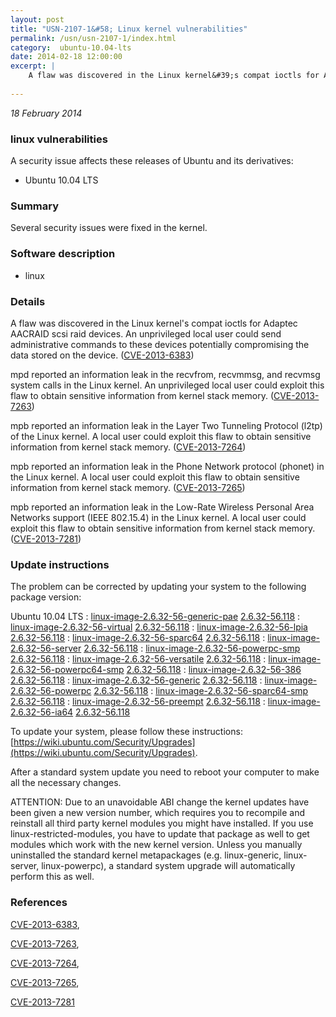 ```yaml
---
layout: post
title: "USN-2107-1&#58; Linux kernel vulnerabilities"
permalink: /usn/usn-2107-1/index.html
category:  ubuntu-10.04-lts
date: 2014-02-18 12:00:00
excerpt: |
    A flaw was discovered in the Linux kernel&#39;s compat ioctls for Adaptec AACRAID scsi raid devices. An unprivileged local user could send administrative commands to these devices potentially compromising the data stored on the device. ([CVE-2013-6383](http://people.ubuntu.com/~ubuntu-security/cve/CVE-2013-6383))
    
--- 
```

 
 

*18 February 2014*

### linux vulnerabilities

A security issue affects these releases of Ubuntu and its derivatives:

* Ubuntu 10.04 LTS

### Summary

Several security issues were fixed in the kernel. 

### Software description

* linux 

### Details

A flaw was discovered in the Linux kernel&#39;s compat ioctls for Adaptec AACRAID scsi raid devices. An unprivileged local user could send administrative commands to these devices potentially compromising the data stored on the device. ([CVE-2013-6383](http://people.ubuntu.com/~ubuntu-security/cve/CVE-2013-6383))

mpd reported an information leak in the recvfrom, recvmmsg, and recvmsg system calls in the Linux kernel. An unprivileged local user could exploit this flaw to obtain sensitive information from kernel stack memory. ([CVE-2013-7263](http://people.ubuntu.com/~ubuntu-security/cve/CVE-2013-7263))

mpb reported an information leak in the Layer Two Tunneling Protocol (l2tp) of the Linux kernel. A local user could exploit this flaw to obtain sensitive information from kernel stack memory. ([CVE-2013-7264](http://people.ubuntu.com/~ubuntu-security/cve/CVE-2013-7264))

mpb reported an information leak in the Phone Network protocol (phonet) in the Linux kernel. A local user could exploit this flaw to obtain sensitive information from kernel stack memory. ([CVE-2013-7265](http://people.ubuntu.com/~ubuntu-security/cve/CVE-2013-7265))

mpb reported an information leak in the Low-Rate Wireless Personal Area Networks support (IEEE 802.15.4) in the Linux kernel. A local user could exploit this flaw to obtain sensitive information from kernel stack memory. ([CVE-2013-7281](http://people.ubuntu.com/~ubuntu-security/cve/CVE-2013-7281)) 

### Update instructions

The problem can be corrected by updating your system to the following package version:

Ubuntu 10.04 LTS
 : [linux-image-2.6.32-56-generic-pae](https://launchpad.net/ubuntu/+source/linux) <span> [2.6.32-56.118](https://launchpad.net/ubuntu/+source/linux/2.6.32-56.118) </span> 
 : [linux-image-2.6.32-56-virtual](https://launchpad.net/ubuntu/+source/linux) <span> [2.6.32-56.118](https://launchpad.net/ubuntu/+source/linux/2.6.32-56.118) </span> 
 : [linux-image-2.6.32-56-lpia](https://launchpad.net/ubuntu/+source/linux) <span> [2.6.32-56.118](https://launchpad.net/ubuntu/+source/linux/2.6.32-56.118) </span> 
 : [linux-image-2.6.32-56-sparc64](https://launchpad.net/ubuntu/+source/linux) <span> [2.6.32-56.118](https://launchpad.net/ubuntu/+source/linux/2.6.32-56.118) </span> 
 : [linux-image-2.6.32-56-server](https://launchpad.net/ubuntu/+source/linux) <span> [2.6.32-56.118](https://launchpad.net/ubuntu/+source/linux/2.6.32-56.118) </span> 
 : [linux-image-2.6.32-56-powerpc-smp](https://launchpad.net/ubuntu/+source/linux) <span> [2.6.32-56.118](https://launchpad.net/ubuntu/+source/linux/2.6.32-56.118) </span> 
 : [linux-image-2.6.32-56-versatile](https://launchpad.net/ubuntu/+source/linux) <span> [2.6.32-56.118](https://launchpad.net/ubuntu/+source/linux/2.6.32-56.118) </span> 
 : [linux-image-2.6.32-56-powerpc64-smp](https://launchpad.net/ubuntu/+source/linux) <span> [2.6.32-56.118](https://launchpad.net/ubuntu/+source/linux/2.6.32-56.118) </span> 
 : [linux-image-2.6.32-56-386](https://launchpad.net/ubuntu/+source/linux) <span> [2.6.32-56.118](https://launchpad.net/ubuntu/+source/linux/2.6.32-56.118) </span> 
 : [linux-image-2.6.32-56-generic](https://launchpad.net/ubuntu/+source/linux) <span> [2.6.32-56.118](https://launchpad.net/ubuntu/+source/linux/2.6.32-56.118) </span> 
 : [linux-image-2.6.32-56-powerpc](https://launchpad.net/ubuntu/+source/linux) <span> [2.6.32-56.118](https://launchpad.net/ubuntu/+source/linux/2.6.32-56.118) </span> 
 : [linux-image-2.6.32-56-sparc64-smp](https://launchpad.net/ubuntu/+source/linux) <span> [2.6.32-56.118](https://launchpad.net/ubuntu/+source/linux/2.6.32-56.118) </span> 
 : [linux-image-2.6.32-56-preempt](https://launchpad.net/ubuntu/+source/linux) <span> [2.6.32-56.118](https://launchpad.net/ubuntu/+source/linux/2.6.32-56.118) </span> 
 : [linux-image-2.6.32-56-ia64](https://launchpad.net/ubuntu/+source/linux) <span> [2.6.32-56.118](https://launchpad.net/ubuntu/+source/linux/2.6.32-56.118) </span> 

To update your system, please follow these instructions: [https://wiki.ubuntu.com/Security/Upgrades](https://wiki.ubuntu.com/Security/Upgrades).

After a standard system update you need to reboot your computer to make all the necessary changes.

ATTENTION: Due to an unavoidable ABI change the kernel updates have been given a new version number, which requires you to recompile and reinstall all third party kernel modules you might have installed. If you use linux-restricted-modules, you have to update that package as well to get modules which work with the new kernel version. Unless you manually uninstalled the standard kernel metapackages (e.g. linux-generic, linux-server, linux-powerpc), a standard system upgrade will automatically perform this as well. 

### References

 
 [CVE-2013-6383](http://people.ubuntu.com/~ubuntu-security/cve/CVE-2013-6383), 

 [CVE-2013-7263](http://people.ubuntu.com/~ubuntu-security/cve/CVE-2013-7263), 

 [CVE-2013-7264](http://people.ubuntu.com/~ubuntu-security/cve/CVE-2013-7264), 

 [CVE-2013-7265](http://people.ubuntu.com/~ubuntu-security/cve/CVE-2013-7265), 

 [CVE-2013-7281](http://people.ubuntu.com/~ubuntu-security/cve/CVE-2013-7281)
 


